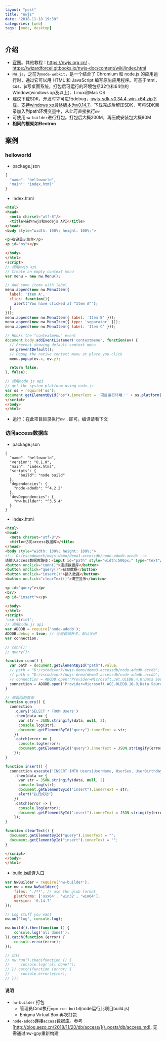 ```yaml
---
layout: "post"
title: "nwjs"
date: "2018-11-18 19:30"
categories: [web]
tags: [node, desktop]
---
```


## 介绍

- [官网](https://nwjs.io/)。其他教程：https://nwjs.org.cn/ 、 https://wizardforcel.gitbooks.io/nwjs-doc/content/wiki/index.html
- `NW.js`，之前为`node-webkit`，是一个结合了 Chromium 和 node.js 的应用运行时，通过它可以用 HTML 和 JavaScript 编写原生应用程序。可基于html、css、js写桌面系统。打包后可运行的环境包括32位和64位的Window(windows xp及以上)、Linux和Mac OS
- 建议下载SDK，开发时才可进行debug，[nwjs-sdk-v0.34.4-win-x64.zip下载](https://dl.nwjs.io/v0.34.4/nwjs-sdk-v0.34.4-win-x64.zip)。[支持windows xp最终版本为v0.14.7](https://dl.nwjs.io/v0.14.7)。下载完成后解压SDK，可将SDK目录加入到path环境变量中，从此可直接执行`nw`
- 可使用`nw-builder`进行打包。打包后大概200M，再压成安装包大概80M
- **相同的框架如Electron**

## 案例

### helloworld

- package.json

```js
{
  "name": "helloworld",
  "main": "index.html"
}
```

- index.html

```html
<html>
<head>
  <meta charset="utf-8"/>
  <title>操作nwjs和nodejs API</title>
</head>
<body style="width: 100%; height: 100%;">

<p>右键显示菜单</p>
<p id="os"></p>

</body>
</html>
<script>
// 调用nwjs api
// Create an empty context menu
var menu = new nw.Menu();

// Add some items with label
menu.append(new nw.MenuItem({
  label: 'Item A',
  click: function(){
    alert('You have clicked at "Item A"');
  }
}));
menu.append(new nw.MenuItem({ label: 'Item B' }));
menu.append(new nw.MenuItem({ type: 'separator' }));
menu.append(new nw.MenuItem({ label: 'Item C' }));

// Hooks the "contextmenu" event
document.body.addEventListener('contextmenu', function(ev) {
  // Prevent showing default context menu
  ev.preventDefault();
  // Popup the native context menu at place you click
  menu.popup(ev.x, ev.y);

  return false;
}, false);

// 调用node.js api
// get the system platform using node.js
var os = require('os');
document.getElementById("os").innerText = '项目运行环境：' + os.platform();
</script>  
</body>
</html>
```

- 运行：在此项目目录执行`nw .`即可。编译请看下文

### 访问access数据库

- package.json

```
{
  "name": "helloworld",
  "version": "0.1.0",
  "main": "index.html",
  "scripts": {
      "build": "node build"
  },
  "dependencies": {
    "node-adodb": "^4.2.2"
  },
  "devDependencies": {
    "nw-builder": "^3.5.4"
  }
}
```

- index.html

```html
<html>
<head>
  <meta charset="utf-8"/>
  <title>访问access数据库</title>
</head>
<body style="width: 100%; height: 100%;">
<!-- D:/vscodework/nwjs-demo/demo3-accessdb/node-adodb.accdb -->
请输入access数据库路径：<input id="path" style="width:500px;" type="text"/>
<button onclick="conn()">连接数据库</button>
<button onclick="query()">获取数据</button>
<button onclick="insert()">插入数据</button>
<button onclick="clearText()">清空显示</button>

<p id="query"></p>
<br/>
<p id="insert"></p>

</body>
</html>
<script>
'use strict';
// 调用node.js api
var ADODB = require('node-adodb');
ADODB.debug = true; // 全局调试开关，默认关闭
var connection;

// conn();
// query();

function conn() {
  var path = document.getElementById("path").value;
  // path = "‪D:/vscodework/nwjs-demo/demo3-accessdb/node-adodb.accdb"; // 这一行字符串看着和下一行一样，但是编码有问题，无法正常连接
  // path = "D:/vscodework/nwjs-demo/demo3-accessdb/node-adodb.accdb"; // node-adodb.mdb
  // connection = ADODB.open('Provider=Microsoft.Jet.OLEDB.4.0;Data Source='+ path +';');
  connection = ADODB.open('Provider=Microsoft.ACE.OLEDB.16.0;Data Source='+ path +';Persist Security Info=False;');
}

// 带返回的查询
function query() {
  connection
    .query('SELECT * FROM Users')
    .then(data => {
      var str = JSON.stringify(data, null, 2);
      console.log(str);
      document.getElementById("query").innerText = str;
    })
    .catch(error => {
      console.log(error);
      document.getElementById("query").innerText = JSON.stringify(error, null, 2);
    });
}

function insert() {
  connection.execute('INSERT INTO Users(UserName, UserSex, UserBirthday, UserMarried) VALUES ("Smalle", "Male", "1991/3/9", 0)')
    .then(data => {
      var str = JSON.stringify(data, null, 2)
      console.log(str);
      document.getElementById("insert").innerText = str;
      alert("执行成功")
    })
    .catch(error => {
      console.log(error);
      document.getElementById("insert").innerText = JSON.stringify(error, null, 2);
    });
}

function clearText() {
  document.getElementById("query").innerText = "";
  document.getElementById("insert").innerText = "";
}

</script>
</body>
</html>
```

- build.js编译入口

```js
var NwBuilder = require('nw-builder');
var nw = new NwBuilder({
    files: './**', // use the glob format
    platforms: ['osx64', 'win32', 'win64'],
    version: '0.14.7'
});

// Log stuff you want
nw.on('log', console.log);

nw.build().then(function () {
    console.log('all done!');
}).catch(function (error) {
    console.error(error);
});

// 运行
// nw.run().then(function () {
//     console.log('all done!');
// }).catch(function (error) {
//     console.error(error);
// });
```

#### 说明

- `nw-builder` 打包
    - 管理员Cmd执行`npm run build`(node运行此项目build.js)
    - Enigma Virtual Box 再次打包
- `node-adodb`连接`access`数据库。参考[http://blog.aezo.cn/2018/11/20/db/access/](/_posts/db/access.md). 无需通过nw-gpy重新构建



